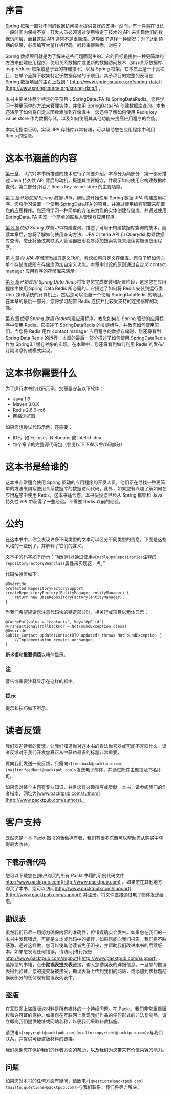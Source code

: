 # 序言

Spring 框架一直对不同的数据访问技术提供良好的支持。然而，有一件事在很长一段时间内保持不变：开发人员必须通过使用特定于技术的 API 来实现他们的数据访问层，而且这些 API 通常不是很简洁。这导致了这样一种情况：为了达到预期的结果，必须编写大量样板代码。听起来很熟悉，对吧？

Spring 数据项目就是为了解决这些问题而诞生的。它的目标是提供一种更简单的方法来创建应用程序，使用关系数据库或更新的数据访问技术（如非关系数据库、map reduce 框架或基于云的存储技术）以及 Spring 框架。它本质上是一个父项目，在单个品牌下收集特定于数据存储的子项目。其子项目的完整列表可在 Spring 数据项目的主页上找到：[http://www.springsource.org/spring-data/](http://www.springsource.org/spring-data/) 。

本书主要关注两个特定的子项目：SpringDataJPA 和 SpringDataRedis。您将学习一种更简单的方法来管理实体，并使用 SpringDataJPA 创建数据库查询。本书还演示了如何将自定义函数添加到存储库中。您还将了解如何使用 Redis key value store 作为数据存储，以及如何使用其其他功能来提高应用程序的性能。

本实用指南证明，实现 JPA 存储库非常有趣，可以帮助您在应用程序中利用 Redis 的性能。

# 这本书涵盖的内容

[第一章](1.html "Chapter 1. Getting Started")、*入门*对本书所描述的技术进行了简要介绍。本章分为两部分：第一部分描述 Java 持久性 API 背后的动机，概述其主要概念，并展示如何使用它构建数据库查询。第二部分介绍了 Redis key-value store 的主要功能。

[第 2 章](2.html "Chapter 2. Getting Started with Spring Data JPA")*开始使用 Spring 数据 JPA*，帮助您开始使用 Spring 数据 JPA 构建应用程序。您将学习设置一个使用 SpringDataJPA 的项目，并通过使用编程配置来配置您的应用程序。您还将学习一种简单的方法来为您的实体创建存储库，并通过使用 SpringDataJPA 实现一个简单的联系人管理器应用程序。

[第 3 章](3.html "Chapter 3. Building Queries with Spring Data JPA")*使用 Spring 数据 JPA*构建查询，描述了可用于构建数据库查询的技术。阅读本章后，您将了解如何使用查询方法、JPA Criteria API 和 Querydsl 构建数据库查询。您还将通过向联系人管理器应用程序添加搜索功能来继续实施该应用程序。

[第 4 章](4.html "Chapter 4. Adding Custom Functionality to JPA Repositories")*向 JPA 存储库*添加自定义功能，教您如何自定义存储库。您将了解如何向单个存储库或所有存储库添加自定义功能。本章中讨论的原则通过自定义 contact manager 应用程序的存储库来演示。

[第 5 章](5.html "Chapter 5. Getting Started with Spring Data Redis")*开始使用 Spring Data Redis*将指导您完成安装和配置阶段，这是您在应用程序中使用 Spring Data Redis 所必需的。它描述了如何将 Redis 安装到运行类 Unix 操作系统的计算机上。然后您可以设置一个使用 SpringDataRedis 的项目。在本章的最后一部分，您将学习配置 Redis 连接并比较受支持的连接器库的功能。

[第 6 章](6.html "Chapter 6. Building Applications with Spring Data Redis")*使用 Spring 数据 Redis*构建应用程序，教您如何在 Spring 驱动的应用程序中使用 Redis。它描述了 SpringDataRedis 的关键组件，并教您如何使用它们。当您将 Redis 用作 contact manager 应用程序的数据存储时，您还将看到 Spring Data Redis 的运行。本章的最后一部分描述了如何使用 SpringDataRedis 作为 Spring3.1 缓存抽象的实现。在本章中，您还将看到如何利用 Redis 的发布/订阅消息传递模式实现。

# 这本书你需要什么

为了运行本书的代码示例，您需要安装以下软件：

*   Java 1.6
*   Maven 3.0.X
*   Redis 2.6.0-rc6
*   网络浏览器

如果您想尝试代码示例，还需要：

*   IDE，如 Eclipse、Netbeans 或 IntelliJ Idea
*   每个章节的完整源代码包（参见以下*下载示例代码*部分）

# 这本书是给谁的

这本书非常适合使用 Spring 驱动的应用程序的开发人员，他们正在寻找一种更简单的方法来编写使用关系数据库的数据访问代码。此外，如果您有兴趣了解如何在应用程序中使用 Redis，这本书适合您。本书假设您已经从 Spring 框架和 Java 持久性 API 中获得了一些经验。不需要 Redis 以前的经验。

# 公约

在这本书中，你会发现许多不同类型的文本可以区分不同类型的信息。下面是这些风格的一些例子，并解释了它们的含义。

文本中的码字如下所示：“我们可以通过使用`@EnableJpaRepositories`注释的`repositoryFactoryBeanClass`属性来实现这一点。”

代码块设置如下：

```
@Override
protected RepositoryFactorySupport createRepositoryFactory(EntityManager entityManager) {
    return new BaseRepositoryFactory(entityManager);
}
```

当我们希望提请您注意代码块的特定部分时，相关行或项目以粗体显示：

```
@CachePut(value = "contacts", key="#p0.id")
@Transactional(rollbackFor = NotFoundException.class)
@Override
public Contact update(ContactDTO updated) throws NotFoundException {
    //Implementation remains unchanged.
}
```

**新术语**和**重要词语**以粗体显示。

### 注

警告或重要注释显示在这样的框中。

### 提示

提示和技巧如下所示。

# 读者反馈

我们欢迎读者的反馈。让我们知道你对这本书的看法你喜欢或可能不喜欢什么。读者反馈对于我们开发您真正从中获益最多的标题非常重要。

要向我们发送一般反馈，只需向`<[feedback@packtpub.com](mailto:feedback@packtpub.com)>`发送电子邮件，并通过邮件主题提及书名即可。

如果您对某个主题有专业知识，并且您有兴趣撰写或贡献一本书，请参阅我们的作者指南，网址为[www.packtpub.com/authors](http://www.packtpub.com/authors)。

# 客户支持

既然您是一本 Packt 图书的骄傲拥有者，我们有很多东西可以帮助您从购买中获得最大收益。

## 下载示例代码

您可以下载您在[账户购买的所有 Packt 书籍的示例代码文件 http://www.packtpub.com](http://www.packtpub.com) 。如果您在其他地方购买了本书，您可以访问[http://www.packtpub.com/support](http://www.packtpub.com/support) 并注册，将文件直接通过电子邮件发送给您。

## 勘误表

虽然我们已尽一切努力确保内容的准确性，但错误确实会发生。如果您在我们的一本书中发现错误，可能是文本或代码中的错误，如果您能向我们报告，我们将不胜感激。通过这样做，您可以使其他读者免于沮丧，并帮助我们改进本书的后续版本。如果您发现任何错误，请访问[进行报告 http://www.packtpub.com/support](http://www.packtpub.com/support) ，选择您的书籍，点击**勘误表提交表**链接，输入您勘误表的详细信息。一旦您的勘误表得到验证，您的提交将被接受，勘误表将上传到我们的网站，或添加到该标题勘误表部分的任何现有勘误表列表中。

## 盗版

在互联网上盗版版权材料是所有媒体的一个持续问题。在 Packt，我们非常重视版权和许可证的保护。如果您在互联网上发现我们作品的任何形式的非法复制品，请立即向我们提供地址或网站名称，以便我们采取补救措施。

请致电`<[copyright@packtpub.com](mailto:copyright@packtpub.com)>`与我们联系，并提供可疑盗版材料的链接。

我们感谢您在保护我们的作者方面的帮助，以及我们为您带来有价值内容的能力。

## 问题

如果您对本书的任何方面有疑问，请致电`<[questions@packtpub.com](mailto:questions@packtpub.com)>`与我们联系，我们将尽力解决。